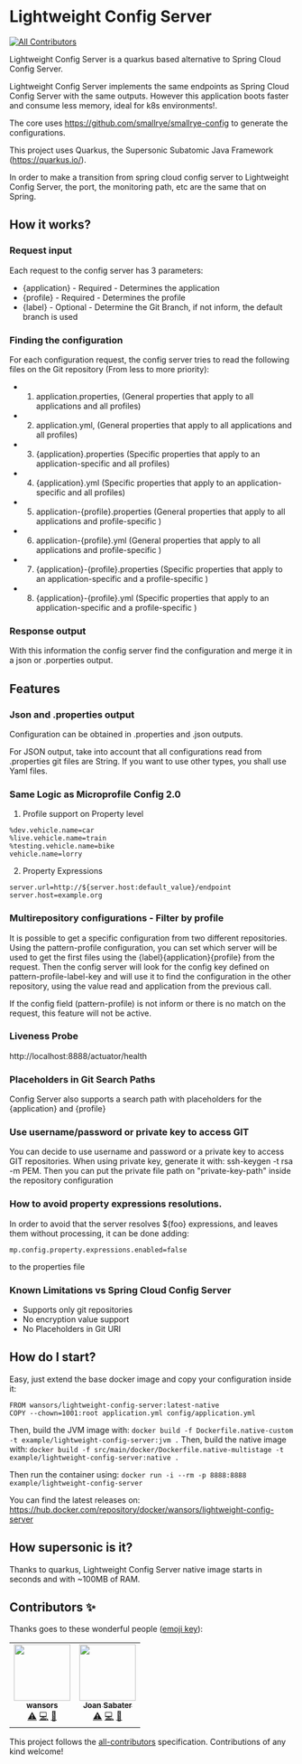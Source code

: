 # Lightweight Config Server
<!-- ALL-CONTRIBUTORS-BADGE:START - Do not remove or modify this section -->
[![All Contributors](https://img.shields.io/badge/all_contributors-2-orange.svg?style=flat-square)](#contributors-)
<!-- ALL-CONTRIBUTORS-BADGE:END -->

Lightweight Config Server is a quarkus based alternative to Spring Cloud Config Server.

Lightweight Config Server implements the same endpoints as Spring Cloud Config Server with the same outputs. However this application boots faster and consume less memory, ideal for k8s environments!.

The core uses https://github.com/smallrye/smallrye-config to generate the configurations.

This project uses Quarkus, the Supersonic Subatomic Java Framework (https://quarkus.io/).

In order to make a transition from spring cloud config server to Lightweight Config Server, the port, the monitoring path, etc are the same that on Spring.

## How it works?

### Request input
Each request to the config server has 3 parameters:
* {application} - Required - Determines the application
* {profile} - Required - Determines the profile
* {label} - Optional - Determine the Git Branch, if not inform, the default branch is used

### Finding the configuration

For each configuration request, the config server tries to read the following files on the Git repository (From less to more priority):

* 1) application.properties, (General properties that apply to all applications and all profiles)
* 2) application.yml, (General properties that apply to all applications and all profiles)
* 3) {application}.properties (Specific properties that apply to an  application-specific and all profiles)
* 4) {application}.yml (Specific properties that apply to an  application-specific and all profiles)
* 5) application-{profile}.properties (General properties that apply to all applications and profile-specific )
* 6) application-{profile}.yml (General properties that apply to all applications and profile-specific )
* 7) {application}-{profile}.properties (Specific properties that apply to an application-specific  and a profile-specific )
* 8) {application}-{profile}.yml (Specific properties that apply to an application-specific  and a profile-specific )

### Response output
With this information the config server find the configuration and merge it in a json or .porperties output.

	

## Features

### Json and .properties output

Configuration can be obtained in .properties and .json outputs. 

For JSON output, take into account that all configurations read from .properties git files are String. If you want to use other types, you shall use Yaml files.


### Same Logic as Microprofile Config 2.0 
1) Profile support on Property level

```
%dev.vehicle.name=car
%live.vehicle.name=train
%testing.vehicle.name=bike
vehicle.name=lorry
```

2) Property Expressions

```
server.url=http://${server.host:default_value}/endpoint
server.host=example.org
```

### Multirepository configurations - Filter by profile
It is possible to get a specific configuration from two different repositories.
Using the pattern-profile configuration, you can set which server will be used to get the first files using the {label}{application}{profile} from the request. Then the config server will look for the config key defined on pattern-profile-label-key and will use it to find the configuration in the other repository, using the value read and application from the previous call.

If the config field (pattern-profile) is not inform or there is no match on the request, this feature will not be active.

### Liveness Probe
http://localhost:8888/actuator/health

### Placeholders in Git Search Paths
Config Server also supports a search path with placeholders for the {application} and {profile}

### Use username/password or private key to access GIT
You can decide to use username and password or a private key to access GIT repositories.
When using private key, generate it with: ssh-keygen -t rsa -m PEM.
Then you can put the private file path on "private-key-path" inside the repository configuration

### How to avoid property expressions resolutions.

In order to avoid that the server resolves ${foo} expressions, and leaves them without processing, it can be done adding:

```
mp.config.property.expressions.enabled=false
```
 to the properties file

### Known Limitations vs Spring Cloud Config Server
- Supports only git repositories
- No encryption value support
- No Placeholders in Git URI

## How do I start?
Easy, just extend the base docker image and copy your configuration inside it:

```Docker
FROM wansors/lightweight-config-server:latest-native
COPY --chown=1001:root application.yml config/application.yml
```

Then, build the JVM image with: `docker build -f Dockerfile.native-custom -t example/lightweight-config-server:jvm .`
Then, build the native image with: `docker build -f src/main/docker/Dockerfile.native-multistage -t example/lightweight-config-server:native .`

Then run the container using: `docker run -i --rm -p 8888:8888 example/lightweight-config-server`


You can find the latest releases on: https://hub.docker.com/repository/docker/wansors/lightweight-config-server


## How supersonic is it?

Thanks to quarkus, Lightweight Config Server native image starts in seconds and with ~100MB of RAM.


## Contributors ✨

Thanks goes to these wonderful people ([emoji key](https://allcontributors.org/docs/en/emoji-key)):

<!-- ALL-CONTRIBUTORS-LIST:START - Do not remove or modify this section -->
<!-- prettier-ignore-start -->
<!-- markdownlint-disable -->
<table>
  <tr>
    <td align="center"><a href="https://github.com/wansors"><img src="https://avatars.githubusercontent.com/u/15862396?v=4?s=100" width="100px;" alt=""/><br /><sub><b>wansors</b></sub></a><br /><a href="https://github.com/wansors/lightweight-config-server/commits?author=wansors" title="Tests">⚠️</a> <a href="https://github.com/wansors/lightweight-config-server/commits?author=wansors" title="Code">💻</a> <a href="#data-wansors" title="Data">🔣</a></td>
    <td align="center"><a href="https://github.com/jgspascual"><img src="https://avatars.githubusercontent.com/u/42868269?v=4?s=100" width="100px;" alt=""/><br /><sub><b>Joan Sabater</b></sub></a><br /><a href="https://github.com/wansors/lightweight-config-server/commits?author=jgspascual" title="Tests">⚠️</a> <a href="https://github.com/wansors/lightweight-config-server/commits?author=jgspascual" title="Code">💻</a> <a href="https://github.com/wansors/lightweight-config-server/commits?author=jgspascual" title="Documentation">📖</a></td>
  </tr>
</table>

<!-- markdownlint-restore -->
<!-- prettier-ignore-end -->

<!-- ALL-CONTRIBUTORS-LIST:END -->

This project follows the [all-contributors](https://github.com/all-contributors/all-contributors) specification. Contributions of any kind welcome!
